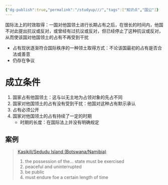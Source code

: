 ```yaml
---
{"dg-publish":true,"permalink":"/studyup///","tags":["知识点","国公"]}
---
```


国际法上的时效取得：一国对他国领土进行长期占有之后，在很长的时间内，他国不对此提出抗议或反对，或曾经有过抗议或反对，但已经停止了这种抗议或反对，从而使该国对他国领土的占有不再受到干扰
- 占有现状逐渐符合国际秩序的一种领土取得方式：不论该国最初的占有是否合法或善意
- 仍存在争议
# 成立条件
1. 国家占有他国领土：这与以无主地为占领对象的先占不同
2. 国家对他国领土的占有没有受到干扰：他国对这种占有默示承认
3. 占有必须公开
4. 国家对他国领土的占有持续了一定的时期
	- 时期的长度：在国际法上并没有明确规定
## 案例
> [Kasikili/Sedudu Island (Botswana/Namibia)](https://icj-cij.org/case/98)
>1. the possession of the... state must be exercised 
>2. peaceful and uninterrupted
>3. be public
>4. must endure foe a certain length of time
